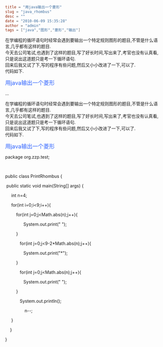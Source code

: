 ```toml
title = "用java输出一个菱形"
slug = "java_rhombus"
desc = ""
date = "2010-06-09 15:35:28"
author = "admin"
tags = ["java","图形","菱形","输出"]
```

<p>在学编程的循环语句时经常会遇到要输出一个特定规则图形的题目,不管是什么语言,几乎都有这样的题目.<br />今天去公司笔试,也遇到了这样的题目,写了好长时间,写出来了,考官也没有认真看,只是说出这道题只是考一下循环语句.<br />回来后我又试了下,写的程序有些问题,然后又小小改进了一下,可以了.<br />代码如下.</p><p><span style="color: rgb(51, 102, 255); "><span style="font-size: large; ">用java输出一个菱形</span></span></p>...


<!--more-->

<p>在学编程的循环语句时经常会遇到要输出一个特定规则图形的题目,不管是什么语言,几乎都有这样的题目.<br />今天去公司笔试,也遇到了这样的题目,写了好长时间,写出来了,考官也没有认真看,只是说出这道题只是考一下循环语句.<br />回来后我又试了下,写的程序有些问题,然后又小小改进了一下,可以了.<br />代码如下.</p><p><span style="color: rgb(51, 102, 255); "><span style="font-size: large; ">用java输出一个菱形</span></span></p><p><p>package org.zzp.test;</p><p>&nbsp;</p><p>public class PrintRhombus {</p><p><span class="Apple-tab-span" style="white-space:pre">	</span>public static void main(String[] args) {</p><p><span class="Apple-tab-span" style="white-space:pre">		</span>int n=4;</p><p><span class="Apple-tab-span" style="white-space:pre">		</span>for(int i=0;i&lt;9;i++){</p><p><span class="Apple-tab-span" style="white-space:pre">			</span>for(int j=0;j&lt;Math.abs(n);j++){</p><p><span class="Apple-tab-span" style="white-space:pre">				</span>System.out.print(&quot; &quot;);</p><p><span class="Apple-tab-span" style="white-space:pre">			</span>}</p><p><span class="Apple-tab-span" style="white-space:pre">			</span>for(int j=0;j&lt;9-2*Math.abs(n);j++){</p><p><span class="Apple-tab-span" style="white-space:pre">				</span>System.out.print(&quot;*&quot;);</p><p><span class="Apple-tab-span" style="white-space:pre">			</span>}</p><p><span class="Apple-tab-span" style="white-space:pre">			</span>for(int j=0;j&lt;Math.abs(n);j++){</p><p><span class="Apple-tab-span" style="white-space:pre">				</span>System.out.print(&quot; &quot;);</p><p><span class="Apple-tab-span" style="white-space:pre">			</span>}</p><p><span class="Apple-tab-span" style="white-space:pre">			</span>System.out.println();</p><p><span class="Apple-tab-span" style="white-space:pre">				</span>n--;</p><p><span class="Apple-tab-span" style="white-space:pre">		</span>}</p><p><span class="Apple-tab-span" style="white-space:pre">	</span>}</p><p>}</p></p>
